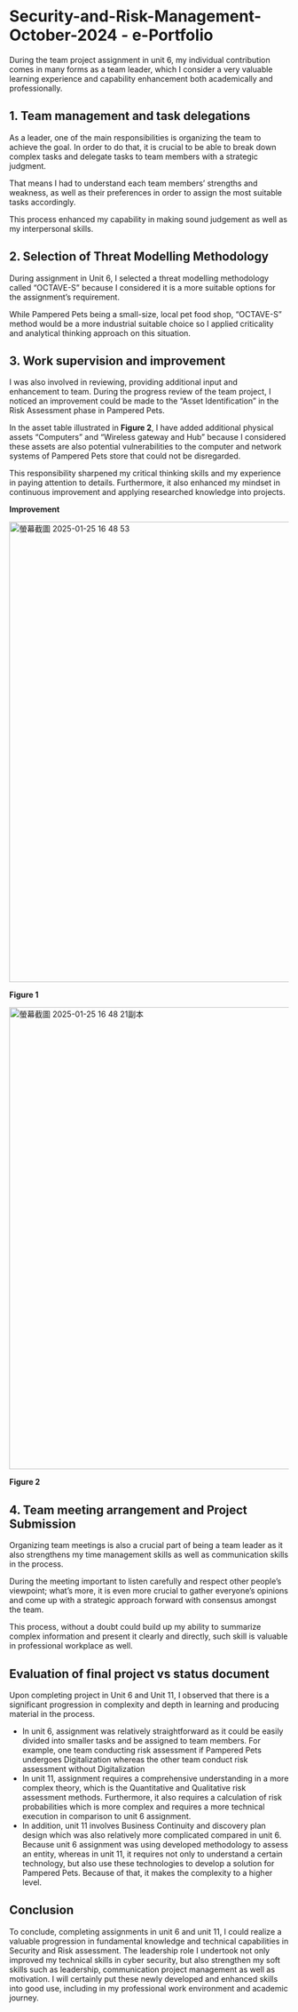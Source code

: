# Security-and-Risk-Management-October-2024 - e-Portfolio 
During the team project assignment in unit 6, my individual contribution comes in many forms as a team leader, which I consider a very valuable learning experience and capability enhancement both academically and professionally. 

## **1.	Team management and task delegations**
As a leader, one of the main responsibilities is organizing the team to achieve the goal. In order to do that, it is crucial to be able to break down complex tasks and delegate tasks to team members with a strategic judgment. 

That means I had to understand each team members’ strengths and weakness, as well as their preferences in order to assign the most suitable tasks accordingly. 

This process enhanced my capability in making sound judgement as well as my interpersonal skills.

## **2.	Selection of Threat Modelling Methodology**
During assignment in Unit 6, I selected a threat modelling methodology called “OCTAVE-S” because I considered it is a more suitable options for the assignment’s requirement. 

While Pampered Pets being a small-size, local pet food shop, “OCTAVE-S” method would be a more industrial suitable choice so I applied criticality and analytical thinking approach on this situation. 

## **3.	Work supervision and improvement**
I was also involved in reviewing, providing additional input and enhancement to team. During the progress review of the team project, I noticed an improvement could be made to the “Asset Identification” in the Risk Assessment phase in Pampered Pets. 

In the asset table illustrated in **Figure 2**, I have added additional physical assets “Computers” and “Wireless gateway and Hub” because I considered these assets are also potential vulnerabilities to the computer and network systems of Pampered Pets store that could not be disregarded. 

This responsibility sharpened my critical thinking skills and my experience in paying attention to details. 
Furthermore, it also enhanced my mindset in continuous improvement and applying researched knowledge into projects.

**Improvement**

<img width="829" alt="螢幕截圖 2025-01-25 16 48 53" src="https://github.com/user-attachments/assets/7a82a673-c902-428b-8c24-a7d29347f49a" />

**Figure 1**

<img width="832" alt="螢幕截圖 2025-01-25 16 48 21副本" src="https://github.com/user-attachments/assets/4839a985-0611-4c03-884d-fa9e593b605f" />

**Figure 2**

## **4.	Team meeting arrangement and Project Submission**
Organizing team meetings is also a crucial part of being a team leader as it also strengthens my time management skills as well as communication skills in the process. 

During the meeting important to listen carefully and respect other people’s viewpoint; what’s more, it is even more crucial to gather everyone’s opinions and come up with a strategic approach forward with consensus amongst the team. 

This process, without a doubt could build up my ability to summarize complex information and present it clearly and directly, such skill is valuable in professional workplace as well.

## **Evaluation of final project vs status document**
Upon completing project in Unit 6 and Unit 11, I observed that there is a significant progression in complexity and depth in learning and producing material in the process.
- In unit 6, assignment was relatively straightforward as it could be easily divided into smaller tasks and be assigned to team members.
  For example, one team conducting risk assessment if Pampered Pets undergoes Digitalization whereas the other team conduct risk assessment without Digitalization
- In unit 11, assignment requires a comprehensive understanding in a more complex theory, which is the Quantitative and Qualitative risk assessment methods.
  Furthermore, it also requires a calculation of risk probabilities which is more complex and requires a more technical execution in comparison to unit 6 assignment.
- In addition, unit 11 involves Business Continuity and discovery plan design which was also relatively more complicated compared in unit 6.
  Because unit 6 assignment was using developed methodology to assess an entity, whereas in unit 11, it requires not only to understand a certain technology, but also use these technologies to develop a solution for Pampered Pets.
  Because of that, it makes the complexity to a higher level.

## **Conclusion**
To conclude, completing assignments in unit 6 and unit 11, I could realize a valuable progression in fundamental knowledge and technical capabilities in Security and Risk assessment. The leadership role I undertook not only improved my technical skills in cyber security, but also strengthen my soft skills such as leadership, communication project management as well as motivation. I will certainly put these newly developed and enhanced skills into good use, including in my professional work environment and academic journey.
